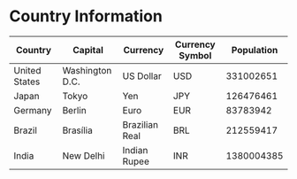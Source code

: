 # Country Information

| **Country**      | **Capital**       | **Currency**      | **Currency Symbol** | **Population** |
|------------------|-------------------|-------------------|---------------------|----------------|
| United States    | Washington D.C.   | US Dollar        | USD                 | 331002651      |
| Japan            | Tokyo             | Yen              | JPY                 | 126476461      |
| Germany          | Berlin            | Euro             | EUR                 | 83783942       |
| Brazil           | Brasília          | Brazilian Real   | BRL                 | 212559417      |
| India            | New Delhi         | Indian Rupee     | INR                 | 1380004385     |
